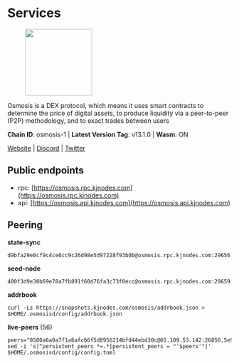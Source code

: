 # Services

<figure><img src="https://raw.githubusercontent.com/kj89/testnet_manuals/main/pingpub/logos/osmosis.png" width="150" alt=""><figcaption></figcaption></figure>

Osmosis is a DEX protocol, which means it uses smart contracts  to determine the price of digital assets, to produce liquidity  via a peer-to-peer (P2P) methodology, and to exact trades between users

**Chain ID**: osmosis-1 | **Latest Version Tag**: v13.1.0 | **Wasm**: ON

[Website](https://osmosis.zone) | [Discord](https://discord.gg/osmosis) | [Twitter](https://twitter.com/osmosiszone)


## Public endpoints

* rpc: [https://osmosis.rpc.kjnodes.com](https://osmosis.rpc.kjnodes.com)
* api: [https://osmosis.api.kjnodes.com](https://osmosis.api.kjnodes.com)

## Peering

**state-sync**

```
d9bfa29e0cf9c4ce0cc9c26d98e5d97228f93b0b@osmosis.rpc.kjnodes.com:29656
```

**seed-node**

```
400f3d9e30b69e78a7fb891f60d76fa3c73f0ecc@osmosis.rpc.kjnodes.com:29659
```

**addrbook**
```
curl -Ls https://snapshots.kjnodes.com/osmosis/addrbook.json > $HOME/.osmosisd/config/addrbook.json
```

**live-peers** (56)
```
peers="8500a6a0a7f1a6afc66f5d8956214bfd44ebd30c@65.109.53.142:26856,5e9051d2ae7d9be1656a5348ad0916f255b96c73@135.181.214.17:26656,32e9d4a7413dd5393c8be004bee68dea683be839@65.21.227.95:2004,c47e03ce1b82b136768581a028033c4e201962f6@65.108.79.45:26656,4e38d3caa1554d7f46a2654fa9997554c13f61f2@95.216.96.61:26656,0419c998d6aac0afdb05808ad9a935670248e209@65.108.204.56:26656,6e9b0cf3ea78a9a540c75a4cfeb0c6a54b73fee4@65.108.127.166:26656,0660d18b65340a55514f240dd517282ca286f169@176.9.28.62:26656,406f64a8d601e34d7311fd61ec87b0c7028bd230@138.201.23.39:46656,d589eb77d7dfebec659ce8bce9f903250301c8ba@116.202.216.57:26656,7eea530e720ca2e5ae2b4e6324d4f2a6303fc753@157.90.93.137:26656,a2024229e2eed1650ba3a3ea9db67fa318dc232e@142.132.199.3:26656,f225f8a168ec794d334d7100994b62e5e7648072@35.234.158.17:26656,60a2c89e7253502e93517a026f44a2431cc81230@220.85.113.39:26656,9b1bfb99d9eb04af32510ed8e3eb83c59448662f@95.214.52.220:26656,d9bfa29e0cf9c4ce0cc9c26d98e5d97228f93b0b@65.109.88.38:29656,42745690b41f6a7515c4a87d88efda2e82b55b76@78.46.94.183:26656,e0fbdbdce6ec8797412751edd00fbaf114c42fad@34.220.226.204:26656,724cef11bbe866269b3d67f7dd5ea539cc4096bf@198.244.164.186:26656,be930386104083882c7e491d60584e15c101c1da@178.128.156.131:26656,20913e92e8b9ea2d80ad34edd9b52e97886cf616@54.37.30.181:26656,f67dde244467670d0cbd93a71ec1d6fd9c99c528@93.115.29.37:26656,47e4075978458bfc382630b2a46aabbbbf7977b2@143.198.234.114:26656,31d2c86f7957e2db91297e54c3b0456ea06c2250@173.67.177.115:26656,407267ac44b20a0a4258d0bbca1c9f657bf88d08@74.118.143.19:26656,bfb67b2ae345955d6bc0991450120669c683386e@149.56.25.66:26656,94e69330d6f4cfe221cdd2ce49ee141e53e5f200@23.106.120.6:26656,b8450ac06ab8ccac21b21bbbba8ea3751a479291@3.91.196.177:26656,71f2451869d7363ce5d91366143de63069641303@65.108.71.166:33656,a6283307952423c1751431c220d11ed36b61ed84@143.110.237.113:26656,f4b811759e55f665180545ad5e1b42573f660861@135.181.181.251:26656,2000928f1b09973431b53292ef80c1cd836fd967@168.119.213.117:26656,43785e5ffd8783393ea8094f77efcee5bdbcdce3@78.141.244.18:26656,30e9432879d5b0976b88e52120dc12338e40fc33@65.108.108.176:26656,6945be12a7d357a39b9cfbb0018249b234fc4a15@54.241.143.196:26656,77bb5fb9b6964d6e861e91c1d55cf82b67d838b5@34.86.74.3:26656,1c02ae0be21e3b08d9beadf91c26aec4193d2659@135.181.22.238:26656,fc590afe489a1b9ca8ff3f2fb396dbc20b1997a4@204.16.244.254:26656,7de231d5c75feb810a9196fa2a3e83e0576c88a9@212.95.53.152:26656,4a837e3411b0281f00c07706cfea72d3ebc575f1@176.9.38.49:26656,8e72d0b37a9dc16ea58c0da705caa6530badd6ce@138.197.68.193:26656,36fd74857b30513a6339b58e7bf889ab0a8cf57c@34.91.30.41:26656,6178f129efa76d235436e2156959d0acb4772c6a@65.108.128.168:36656,9dadae9bb9575d70a2a7ca68b779a34b2ffc59ef@116.202.216.111:26656,5372125cc22180420db51c79474702a47e7201f4@15.235.53.27:26656,c1adec04211f4122fd34dfbcc7c4afdfc665fdf7@51.222.42.198:26656,e891d42c31064fb7e0d99839536164473c4905c2@47.156.153.124:31656,6b1dd134b30aeaeb2f21f33bd2cd0370a2275501@138.68.6.165:26656,f95d9634ad68b8f0ac80ce308adb71d8c119ada5@141.98.219.104:26656,dc230c6475bdbf3ab64058a37a8de2261b6396eb@74.96.207.58:26822,14428e1dbdcdc7736b0704ea116f2ebd068193a0@65.109.16.239:26656,c5358545d951ae666c695903036c1e93578951eb@135.181.176.113:26656,31e7a8b8cc97e85472c609f9d220fdd9536d4f4d@94.130.220.54:26656,2def96b97cab65a6a35f871f0ab3c384a1176869@104.155.13.66:26656,e153cc49052d67280dfdd6d660f3d98622905850@209.133.193.74:26656,74e8ba742d8312c250f3237c8c8f3f951c01f9df@95.216.4.104:2003"
sed -i 's|^persistent_peers *=.*|persistent_peers = "'$peers'"|' $HOME/.osmosisd/config/config.toml
```
